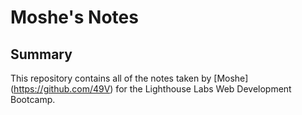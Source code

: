 # Moshe's Notes

## Summary

This repository contains all of the notes taken by [Moshe] (https://github.com/49V) for the Lighthouse Labs Web Development Bootcamp.